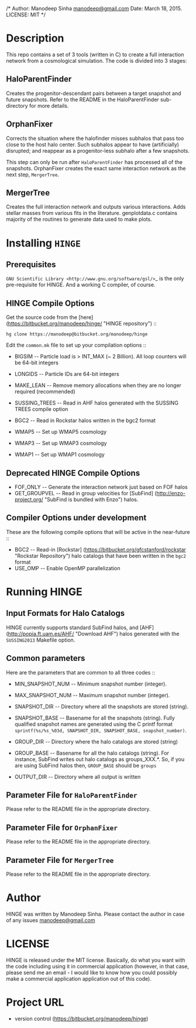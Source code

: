/* Author: Manodeep Sinha <manodeep@gmail.com>
   Date: March 18, 2015.
   LICENSE: MIT
*/


Description
======================

This repo contains a set of 3 tools (written in C) to create a
full interaction network from a cosmological simulation. The code
is divided into 3 stages:

HaloParentFinder
-------------------
Creates the progenitor-descendant pairs between a target snapshot
and future snapshots. Refer to the README in the HaloParentFinder
sub-directory for more details. 

OrphanFixer
-------------------
Corrects the situation where the halofinder misses subhalos that
pass too close to the host halo center. Such subhalos appear to have
(artificially) disrupted; and reappear as a progenitor-less subhalo
after a few snapshots.

This step can only be run after ``HaloParentFinder`` has processed
all of the snapshots. OrphanFixer creates the exact same interaction
network as the next step, ``MergerTree``. 

MergerTree
------------------
Creates the full interaction network and outputs various interactions.
Adds stellar masses from various fits in the literature. genplotdata.c
contains majority of the routines to generate data used to make plots.


Installing `HINGE`
===================

Prerequisites
------------------

`GNU Scientific Library <http://www.gnu.org/software/gsl/>`_ is the 
only pre-requisite for HINGE. And a working C compiler, of course. 


HINGE Compile Options
------------------------

Get the source code from the [here] (https://bitbucket.org/manodeep/hinge/ "HINGE repository") ::

``hg clone https://manodeep@bitbucket.org/manodeep/hinge``

Edit the ``common.mk`` file to set up your compilation options ::

* BIGSIM     -- Particle load is > INT_MAX (~ 2 Billion). All loop counters will be 64-bit integers
* LONGIDS    -- Particle IDs are 64-bit integers
* MAKE_LEAN  -- Remove memory allocations when they are no longer required (recommended)

* SUSSING_TREES -- Read in AHF halos generated with the SUSSING TREES compile option
* BGC2 					-- Read in Rockstar halos written in the bgc2 format

* WMAP5 				-- Set up WMAP5 cosmology
* WMAP3 				-- Set up WMAP3 cosmology
* WMAP1 				-- Set up WMAP1 cosmology


Deprecated HINGE Compile Options
-----------------------------

* FOF_ONLY			-- Generate the interaction network just based on FOF halos
* GET_GROUPVEL	-- Read in group velocities for [SubFind] (http://enzo-project.org/ "SubFind is bundled with Enzo") halos. 


Compiler Options under development
------------------------------

These are the following compile options that will be active in the near-future ::

* BGC2  		-- Read-in [Rockstar] (https://bitbucket.org/gfcstanford/rockstar "Rockstar Repository") halo catalogs that have been written in the ``bgc2`` format
* USE_OMP   -- Enable OpenMP parallelization

Running HINGE
===========================

Input Formats for Halo Catalogs
-----------------------------
HINGE currently supports standard SubFind halos, and [AHF] (http://popia.ft.uam.es/AHF/ "Download AHF") halos generated
with the ``SUSSING2013`` Makefile option. 


Common parameters
-----------------

Here are the parameters that are common to all three codes ::

* MIN_SNAPSHOT_NUM			-- Minimum snapshot number (integer).
* MAX_SNAPSHOT_NUM			-- Maximum snapshot number (integer).

* SNAPSHOT_DIR					-- Directory where all the snapshots are stored (string).
* SNAPSHOT_BASE					-- Basename for all the snapshots (string). Fully qualified
													 snapshot names are generated using the C printf format
													 ``sprintf(%s/%s_%03d, SNAPSHOT_DIR, SNAPSHOT_BASE, snapshot_number)``.

* GROUP_DIR							-- Directory where the halo catalogs are stored (string)
* GROUP_BASE						-- Basename for all the halo catalogs (string). For instance,
													 SubFind writes out halo catalogs as groups_XXX.*. So, if you
													 are using SubFind halos then, ``GROUP_BASE`` should be `groups`

* OUTPUT_DIR						-- Directory where all output is written


Parameter File for `HaloParentFinder`
-----------------------------------

Please refer to the README file in the appropriate directory.

Parameter File for `OrphanFixer`
-----------------------------------

Please refer to the README file in the appropriate directory.

Parameter File for `MergerTree`
-----------------------------------

Please refer to the README file in the appropriate directory.

Author
=====================

HINGE was written by Manodeep Sinha. Please contact the author in
case of any issues manodeep@gmail.com

LICENSE
=====================

HINGE is released under the MIT license. Basically, do what you want
with the code including using it in commercial application (however,
in that case, please send me an email - I would like to know how
you could possibly make a commercial application application out
of this code).

Project URL
=====================

* version control (https://bitbucket.org/manodeep/hinge)

